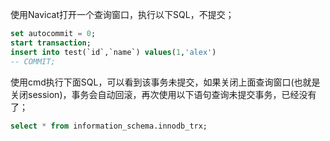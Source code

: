使用Navicat打开一个查询窗口，执行以下SQL，不提交；
```sql
set autocommit = 0;
start transaction;
insert into test(`id`,`name`) values(1,'alex')
-- COMMIT;
```

使用cmd执行下面SQL，可以看到该事务未提交，如果关闭上面查询窗口(也就是关闭session)，事务会自动回滚，再次使用以下语句查询未提交事务，已经没有了；
```sql
select * from information_schema.innodb_trx;
```


